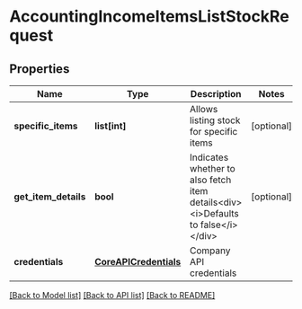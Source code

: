 # AccountingIncomeItemsListStockRequest

## Properties
Name | Type | Description | Notes
------------ | ------------- | ------------- | -------------
**specific_items** | **list[int]** | Allows listing stock for specific items | [optional] 
**get_item_details** | **bool** | Indicates whether to also fetch item details&lt;div&gt;&lt;i&gt;Defaults to false&lt;/i&gt;&lt;/div&gt; | [optional] 
**credentials** | [**CoreAPICredentials**](CoreAPICredentials.md) | Company API credentials | 

[[Back to Model list]](../README.md#documentation-for-models) [[Back to API list]](../README.md#documentation-for-api-endpoints) [[Back to README]](../README.md)



